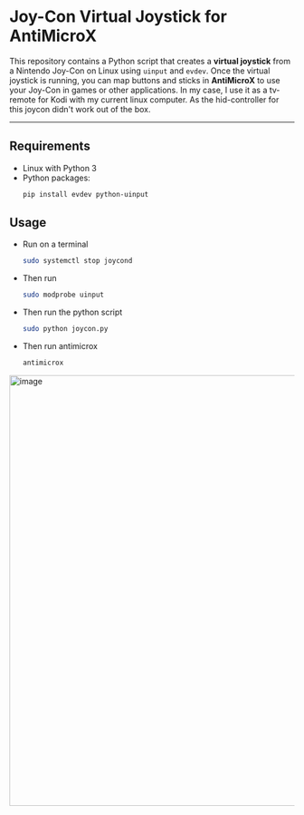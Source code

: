 # Joy-Con Virtual Joystick for AntiMicroX

This repository contains a Python script that creates a **virtual joystick** from a Nintendo Joy-Con on Linux using `uinput` and `evdev`. Once the virtual joystick is running, you can map buttons and sticks in **AntiMicroX** to use your Joy-Con in games or other applications. In my case, I use it as a tv-remote for Kodi with my current linux computer. As the hid-controller for this joycon didn't work out of the box.

---

## Requirements

- Linux with Python 3
- Python packages:
  ```bash
  pip install evdev python-uinput

## Usage
- Run on a terminal
  ```bash
  sudo systemctl stop joycond
- Then run
  ```bash
  sudo modprobe uinput
- Then run the python script
  ```bash
  sudo python joycon.py
- Then run antimicrox
  ```bash
  antimicrox


<img width="1339" height="760" alt="image" src="https://github.com/user-attachments/assets/22099150-685c-43fc-8a5d-3a56ef4116c7" />


